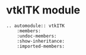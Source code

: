 # vtkITK module

```{eval-rst}
.. automodule:: vtkITK
    :members:
    :undoc-members:
    :show-inheritance:
    :imported-members:
```

